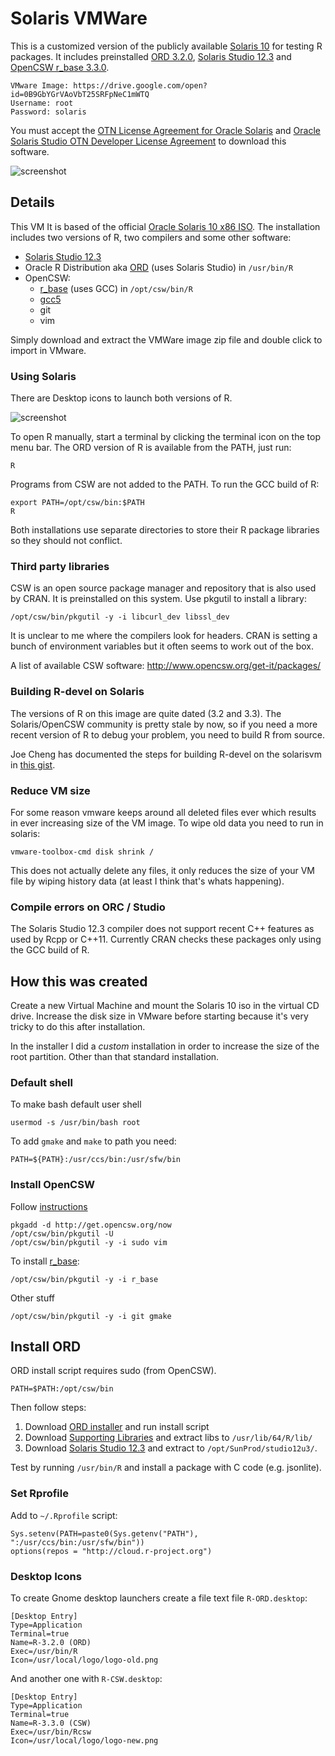 # Solaris VMWare

This is a customized version of the publicly available [Solaris 10](http://www.oracle.com/technetwork/server-storage/solaris10/downloads/index.html) for testing R packages. It includes preinstalled [ORD 3.2.0](https://oss.oracle.com/ORD/), [Solaris Studio 12.3](http://www.oracle.com/technetwork/server-storage/developerstudio/downloads/solaris-studio-12-3-2333052.html) and [OpenCSW r_base 3.3.0](https://www.opencsw.org/package/r_base/).

```
VMware Image: https://drive.google.com/open?id=0B9GbYGrVAoVbT25SRFpNeC1mWTQ
Username: root
Password: solaris
```

You must accept the [OTN License Agreement for Oracle Solaris](http://www.oracle.com/technetwork/licenses/solaris-cluster-express-license-167852.html) and [ Oracle Solaris Studio OTN Developer License Agreement](http://www.oracle.com/technetwork/licenses/solaris-studio-license-169628.html) to download this software.

![screenshot](http://i.imgur.com/h6RyBtZ.png)

## Details

This VM It is based of the official [Oracle Solaris 10 x86 ISO](http://www.oracle.com/technetwork/server-storage/solaris10/downloads/index.html). The installation includes two versions of R, two compilers and some other software:

 - [Solaris Studio  12.3](http://www.oracle.com/technetwork/server-storage/developerstudio/downloads/solaris-studio-12-3-2333052.html)
 - Oracle R Distribution aka [ORD](https://oss.oracle.com/ORD/) (uses Solaris Studio) in `/usr/bin/R`
 - OpenCSW:
   - [r_base](http://www.opencsw.org/packages/CSWr-base/) (uses GCC) in `/opt/csw/bin/R`
   - [gcc5](https://www.opencsw.org/packages/gcc5g++)
   - git
   - vim

Simply download and extract the VMWare image zip file and double click to import in VMware.

### Using Solaris

There are Desktop icons to launch both versions of R. 

![screenshot](http://i.imgur.com/00R2GyV.png)


To open R manually, start a terminal by clicking the terminal icon on the top menu bar. The ORD version of R is available from the PATH, just run:

```  
R
```

Programs from CSW are not added to the PATH. To run the GCC build of R:

```
export PATH=/opt/csw/bin:$PATH
R
```

Both installations use separate directories to store their R package libraries so they should not conflict.

### Third party libraries

CSW is an open source package manager and repository that is also used by CRAN. It is preinstalled on this system. Use pkgutil to install a library:

    /opt/csw/bin/pkgutil -y -i libcurl_dev libssl_dev

It is unclear to me where the compilers look for headers. CRAN is setting a bunch of environment variables but it often seems to work out of the box. 

A list of available CSW software: http://www.opencsw.org/get-it/packages/

### Building R-devel on Solaris

The versions of R on this image are quite dated (3.2 and 3.3). The Solaris/OpenCSW community is pretty stale by now, so if you need a more recent version of R to debug your problem, you need to build R from source.

Joe Cheng has documented the steps for building R-devel on the solarisvm in [this gist](https://gist.github.com/jcheng5/ca6c6b693b743a01d458a2872b039ab6).

### Reduce VM size

For some reason vmware keeps around all deleted files ever which results in ever increasing size of the VM image. To wipe old data you need to run in solaris:

```
vmware-toolbox-cmd disk shrink /
```

This does not actually delete any files, it only reduces the size of your VM file by wiping history data (at least I think that's whats happening).

### Compile errors on ORC / Studio

The Solaris Studio 12.3 compiler does not support recent C++ features as used by Rcpp or C++11. Currently CRAN checks these packages only using the GCC build of R.


## How this was created

Create a new Virtual Machine and mount the Solaris 10 iso in the virtual CD drive. Increase the disk size in VMware before starting because it's very tricky to do this after installation.

In the installer I did a *custom* installation in order to increase the size of the root partition. Other than that standard installation.

### Default shell

To make bash default user shell

```
usermod -s /usr/bin/bash root
```

To add `gmake` and `make` to path you need:

```
PATH=${PATH}:/usr/ccs/bin:/usr/sfw/bin
```

### Install OpenCSW

Follow [instructions](https://www.opencsw.org/manual/for-administrators/getting-started.html)

```
pkgadd -d http://get.opencsw.org/now
/opt/csw/bin/pkgutil -U
/opt/csw/bin/pkgutil -y -i sudo vim
```

To install [r_base](https://www.opencsw.org/package/r_base/):

```
/opt/csw/bin/pkgutil -y -i r_base
```

Other stuff

```
/opt/csw/bin/pkgutil -y -i git gmake
```

## Install ORD

ORD install script requires sudo (from OpenCSW).

```
PATH=$PATH:/opt/csw/bin
```
Then follow steps:

 1. Download [ORD installer](https://oss.oracle.com/ORD/ord-3.2.0-sol10-x86-64-sunstudio12u3.tar.gz) and run install script
 2. Download [Supporting Libraries](https://oss.oracle.com/ORD/ord-3.2.0-supporting-sol10-x86-64-sunstudio12u3.tar.gz) and extract libs to `/usr/lib/64/R/lib/`
 3. Download [Solaris Studio 12.3](http://download.oracle.com/otn/solaris/studio/SolarisStudio12.3-solaris-x86-bin.tar.bz2) and extract to `/opt/SunProd/studio12u3/`.

Test by running `/usr/bin/R` and install a package with C code (e.g. jsonlite).

### Set Rprofile

Add to `~/.Rprofile` script:

```
Sys.setenv(PATH=paste0(Sys.getenv("PATH"), ":/usr/ccs/bin:/usr/sfw/bin"))
options(repos = "http://cloud.r-project.org")
```

### Desktop Icons

To create Gnome desktop launchers create a file text file `R-ORD.desktop`:

```
[Desktop Entry]
Type=Application
Terminal=true
Name=R-3.2.0 (ORD)
Exec=/usr/bin/R
Icon=/usr/local/logo/logo-old.png
```

And another one with `R-CSW.desktop`:

```
[Desktop Entry]
Type=Application
Terminal=true
Name=R-3.3.0 (CSW)
Exec=/usr/bin/Rcsw
Icon=/usr/local/logo/logo-new.png
```